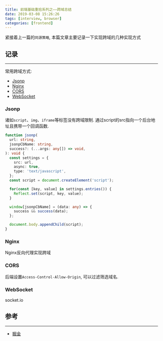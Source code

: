 ```yaml
---
title: 前端基础重拾系列之——跨域总结
date: 2019-03-08 15:26:26
tags: [interview, browser]
categories: [frontend]
---
```


紧接着上一篇的`同源策略`, 本篇文章主要记录一下实现跨域的几种实现方式


<!-- more -->


## 记录

------

常用跨域方式:

  - [Jsonp](#jsonp)
  - [Nginx](#nginx)
  - [CORS](#cors)
  - [WebSocket](#websocket)

### Jsonp

诸如`script`、`img`、`iframe`等标签没有跨域限制. 通过script的src指向一个后台地址且携带一个回调函数.

```ts
function jsonp(
  url: string,
  jsonpCbName: string,
  success?: (...args: any[]) => void,
): void {
  const settings = {
    src: url,
    async: true,
    type: 'text/javascript',
  };
  const script = document.createElement('script');

  for(const [key, value] in settings.entries()) {
    Reflect.set(script, key, value);
  }

  window[jsonpCbName] = (data: any) => {
    success && success(data);
  };

  document.body.appendChild(script);
}
```

### Nginx

Nginx反向代理实现跨域

### CORS

后端设置`Access-Control-Allow-Origin`, 可以过滤筛选域名.

### WebSocket

socket.io

## 参考

------

- [掘金](https://juejin.im/post/5c7a9f8c518825640d1dd503#heading-8)